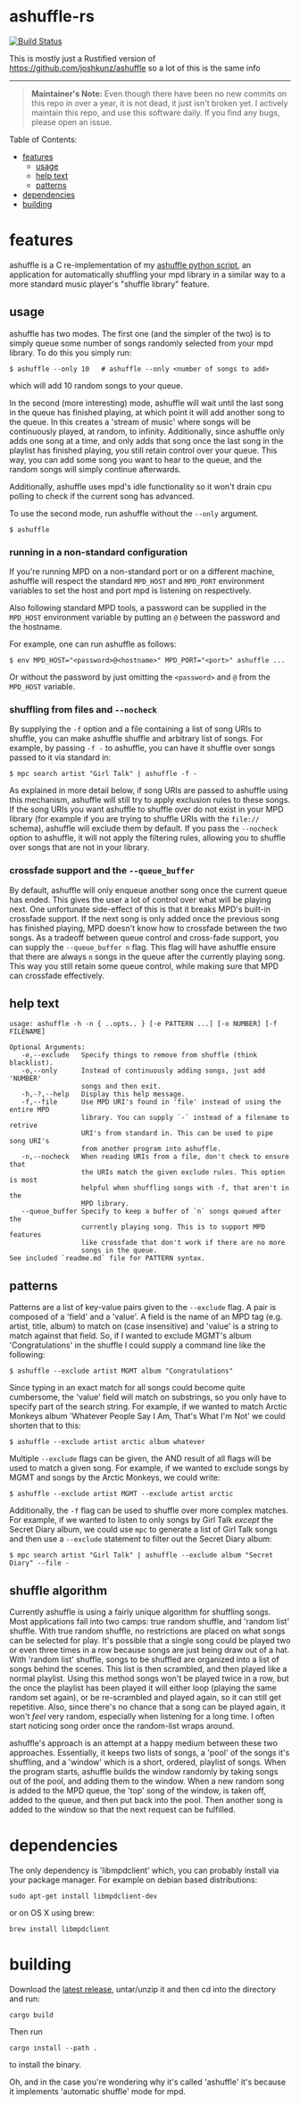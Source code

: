 ashuffle-rs
===========
[![Build Status](https://travis-ci.org/palfrey/ashuffle-rs.svg?branch=master)](https://travis-ci.org/palfrey/ashuffle-rs)

This is mostly just a Rustified version of https://github.com/joshkunz/ashuffle so a lot of this is the same info

---

> __Maintainer's Note:__ Even though there have been no new commits on this repo in over a year, it is not dead, it just isn't broken yet. I actively maintain this repo, and use this software daily. If you find any bugs, please open an issue.

Table of Contents:
* [features](#features)
    * [usage](#usage)
    * [help text](#help-text)
    * [patterns](#patterns)
* [dependencies](#dependencies)
* [building](#building)

# features

ashuffle is a C re-implementation of my [ashuffle python script][1],
an application for automatically shuffling your mpd library in a similar
way to a more standard music player's "shuffle library" feature.

## usage

ashuffle has two modes. The first one (and the simpler of the two) is
to simply queue some number of songs randomly selected from your mpd
library. To do this you simply run:

    $ ashuffle --only 10   # ashuffle --only <number of songs to add>

which will add 10 random songs to your queue.

In the second (more interesting) mode, ashuffle will wait
until the last song in the queue has finished playing, at which point it will
add another song to the queue. In this creates a 'stream of music'
where songs will be continuously played, at random, to infinity.
Additionally, since ashuffle only adds one song at a time, and only adds that song 
once the last song in the playlist has finished playing, you still retain
control over your queue. This way, you can add some song you want to hear
to the queue, and the random songs will simply continue afterwards.

Additionally, ashuffle uses mpd's idle functionality so it won't
drain cpu polling to check if the current song has advanced.

To use the second mode, run ashuffle without the `--only` argument.

    $ ashuffle

### running in a non-standard configuration

If you're running MPD on a non-standard port or on a different machine, ashuffle
will respect the standard `MPD_HOST` and `MPD_PORT` environment variables to
set the host and port mpd is listening on respectively.

Also following standard MPD tools, a password can be supplied in the `MPD_HOST`
environment variable by putting an `@` between the password and the hostname.

For example, one can run ashuffle as follows:

    $ env MPD_HOST="<password>@<hostname>" MPD_PORT="<port>" ashuffle ...

Or without the password by just omitting the `<password>` and `@` from the
`MPD_HOST` variable.

### shuffling from files and `--nocheck`

By supplying the `-f` option and a file containing a list of song URIs to
shuffle, you can make ashuffle shuffle and arbitrary list of songs. For
example, by passing `-f -` to ashuffle, you can have it shuffle over songs
passed to it via standard in:

    $ mpc search artist "Girl Talk" | ashuffle -f -

As explained in more detail below, if song URIs are passed to ashuffle using
this mechanism, ashuffle will still try to apply exclusion rules to these
songs. If the song URIs you want ashuffle to shuffle over do not exist
in your MPD library (for example if you are trying to shuffle URIs with the
`file://` schema), ashuffle will exclude them by default. If you pass the
`--nocheck` option to ashuffle, it will not apply the filtering rules, allowing
you to shuffle over songs that are not in your library.

### crossfade support and the `--queue_buffer`

By default, ashuffle will only enqueue another song once the current queue
has ended. This gives the user a lot of control over what will be playing next.
One unfortunate side-effect of this is that it breaks MPD's built-in crossfade
support. If the next song is only added once the previous song has finished
playing, MPD doesn't know how to crossfade between the two songs. As a tradeoff
between queue control and cross-fade support, you can supply the
`--queue_buffer n` flag. This flag will have ashuffle ensure that there are
always `n` songs in the queue after the currently playing song. This way you
still retain some queue control, while making sure that MPD can crossfade
effectively. 

## help text

```
usage: ashuffle -h -n { ..opts.. } [-e PATTERN ...] [-o NUMBER] [-f FILENAME]

Optional Arguments:
   -e,--exclude   Specify things to remove from shuffle (think blacklist).
   -o,--only      Instead of continuously adding songs, just add 'NUMBER'
                  songs and then exit.
   -h,-?,--help   Display this help message.
   -f,--file      Use MPD URI's found in 'file' instead of using the entire MPD
                  library. You can supply `-` instead of a filename to retrive
                  URI's from standard in. This can be used to pipe song URI's
                  from another program into ashuffle.
   -n,--nocheck   When reading URIs from a file, don't check to ensure that
                  the URIs match the given exclude rules. This option is most
                  helpful when shuffling songs with -f, that aren't in the
                  MPD library.
   --queue_buffer Specify to keep a buffer of `n` songs queued after the
                  currently playing song. This is to support MPD features
                  like crossfade that don't work if there are no more
                  songs in the queue.
See included `readme.md` file for PATTERN syntax.
```

## patterns

Patterns are a list of key-value pairs given to the `--exclude` flag. A pair is 
composed of a 'field' and a 'value'. A field is the name 
of an MPD tag (e.g. artist, title, album) to match on (case insensitive) and
'value' is a string to match against that field. So, if I wanted to exclude
MGMT's album 'Congratulations' in  the shuffle I could supply a command
line like the following:

    $ ashuffle --exclude artist MGMT album "Congratulations"

Since typing in an exact match for all songs could become quite cumbersome, the 
'value' field will match on substrings, so you only have to specify part of the
search string. For example, if we wanted to match Arctic Monkeys album
'Whatever People Say I Am, That's What I'm Not' we could shorten that to this:

    $ ashuffle --exclude artist arctic album whatever

Multiple `--exclude` flags can be given, the AND result 
of all flags will be used to match a given song. For example, if we wanted to 
exclude songs by MGMT and songs by the Arctic Monkeys, we 
could write:

    $ ashuffle --exclude artist MGMT --exclude artist arctic

Additionally, the `-f` flag can be used to shuffle over more complex matches. For
example, if we wanted to listen to only songs by Girl Talk *except* the Secret
Diary album, we could use `mpc` to generate a list of Girl Talk songs and then
use a `--exclude` statement to filter out the Secret Diary album:

    $ mpc search artist "Girl Talk" | ashuffle --exclude album "Secret Diary" --file -

## shuffle algorithm

Currently ashuffle is using a fairly unique algorithm for shuffling songs.
Most applications fall into two camps: true random shuffle, and 'random list'
shuffle. With true random shuffle, no restrictions are placed on what songs
can be selected for play. It's possible that a single song could be played
two or even three times in a row because songs are just being draw out
of a hat. With 'random list' shuffle, songs to be shuffled are organized into
a list of songs behind the scenes. This list is then scrambled, and then played
like a normal playlist. Using this method songs won't be played twice in a row,
but the once the playlist has been played it will either loop (playing the same
random set again), or be re-scrambled and played again, so it can still
get repetitive. Also, since there's no chance that a song can be played again,
it won't *feel* very random, especially when listening for a long time. I often
start noticing song order once the random-list wraps around.

ashuffle's approach is an attempt at a happy medium between these two approaches.
Essentially, it keeps two lists of songs, a 'pool' of the songs it's shuffling,
and a 'window' which is a short, ordered, playlist of songs. When the program
starts, ashuffle builds the window randomly by taking songs out of the pool, 
and adding them to the window. When a new random song is added to the MPD
queue, the 'top' song of the window, is taken off, added to the queue, and 
then put back into the pool. Then another song is added to the window
so that the next request can be fulfilled.

# dependencies  

The only dependency is 'libmpdclient' which, you can probably
install via your package manager. For example on debian based
distributions:

    sudo apt-get install libmpdclient-dev

or on OS X using brew:

    brew install libmpdclient

# building

Download the [latest release][latest], untar/unzip it and then cd into the
directory and run:

    cargo build

Then run

    cargo install --path .

to install the binary.

Oh, and in the case you're wondering why it's called 'ashuffle' it's
because it implements 'automatic shuffle' mode for mpd.

  [1]: https://github.com/Joshkunz/binfiles/blob/4a4e9b7c845b59ba1c0b68edc84e6cf1972dbc73/ashuffle
  [latest]: https://github.com/palfrey/ashuffle-rs/releases
